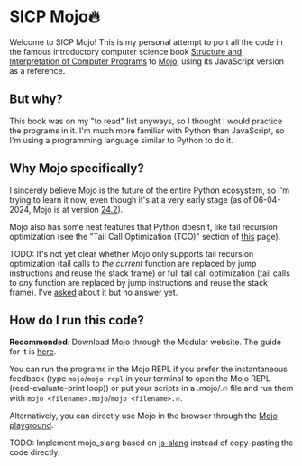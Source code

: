 # SICP Mojo🔥
Welcome to SICP Mojo! This is my personal attempt to port all the code in the famous introductory computer science book [Structure and Interpretation of Computer Programs](https://mitpress.mit.edu/9780262543231/) to [Mojo](https://www.modular.com/max/mojo), using its JavaScript version as a reference.

## But why?
This book was on my "to read" list anyways, so I thought I would practice the programs in it. I'm much more familiar with Python than JavaScript, so I'm using a programming language similar to Python to do it.

## Why Mojo specifically?
I sincerely believe Mojo is the future of the entire Python ecosystem, so I'm trying to learn it now, even though it's at a very early stage (as of 06-04-2024, Mojo is at version [24.2](https://docs.modular.com/mojo/changelog#v242-2024-03-28)).

Mojo also has some neat features that Python doesn't, like tail recursion optimization (see the "Tail Call Optimization (TCO)" section of [this](https://www.modular.com/blog/mojo-vs-rust-is-mojo-faster-than-rust) page).

TODO: It's not yet clear whether Mojo only supports tail recursion optimization (tail calls to _the current_ function are replaced by jump instructions and reuse the stack frame) or full tail call optimization (tail calls to _any_ function are replaced by jump instructions and reuse the stack frame). I've [asked](https://discord.com/channels/1087530497313357884/1206995505700147254/1207363538943746119) about it but no answer yet.

## How do I run this code?
**Recommended**: Download Mojo through the Modular website. The guide for it is [here](https://docs.modular.com/mojo/manual/get-started/).

You can run the programs in the Mojo REPL if you prefer the instantaneous feedback (type `mojo`/`mojo repl` in your terminal to open the Mojo REPL (read-evaluate-print loop)) or put your scripts in a .mojo/.🔥 file and run them with `mojo <filename>.mojo`/`mojo <filename>.🔥`.

Alternatively, you can directly use Mojo in the browser through the [Mojo playground](https://docs.modular.com/mojo/playground).

TODO: Implement mojo_slang based on [js-slang](https://github.com/source-academy/js-slang) instead of copy-pasting the code directly.